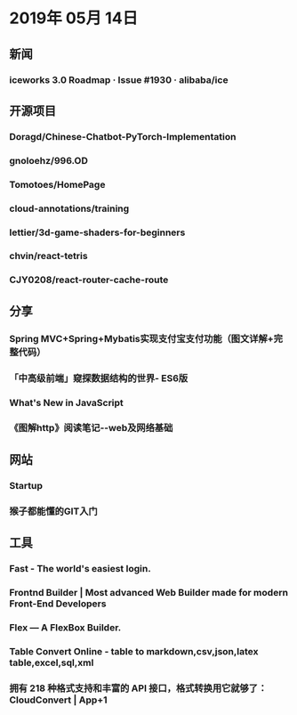 # 2019年 05月 14日

## 新闻

### iceworks 3.0 Roadmap · Issue #1930 · alibaba/ice

<daily-item
  note="iceworks 3.0 Roadmap 发布，欢迎大家参与讨论"
  url="https://github.com/alibaba/ice/issues/1930"/>

## 开源项目

### Doragd/Chinese-Chatbot-PyTorch-Implementation

<daily-item
  note="一个利用有趣中文语料库 qingyun 训练出来的中文聊天机器人"
  url="https://github.com/Doragd/Chinese-Chatbot-PyTorch-Implementation"
  lang="Python"
  watch="0"
  star="44"
  fork="7"/>

### gnoloehz/996.OD

<daily-item
  note="列出长期996后容易遭遇的职业病，为职业病防治法提供立法依据"
  url="https://github.com/gnoloehz/996.OD"
  lang="other"
  watch="4"
  star="165"
  fork="9"/>

### Tomotoes/HomePage

<daily-item
  note="一个坏掉的番茄's home page"
  url="https://github.com/Tomotoes/HomePage"
  lang="CSS,JavaScript,HTML"
  watch="0"
  star="23"
  fork="4"/>

### cloud-annotations/training

<daily-item
  note="自动识别手势 emoji"
  url="https://github.com/cloud-annotations/training/"/>

### lettier/3d-game-shaders-for-beginners

<daily-item
  note="一步一步教新手学 3D 游戏着色器的项目"
  url="https://github.com/lettier/3d-game-shaders-for-beginners"
  lang="C++,GLSL,PLSQL,Shell"
  watch="46"
  star="1836"
  fork="50"
  :is-chinese="false"/>

### chvin/react-tetris

<daily-item
  note="用 React、Redux、Immutable 实现的俄罗斯方块"
  url="https://github.com/chvin/react-tetris"
  lang="JavaScript,CSS,HTML"
  watch="123"
  star="4788"
  fork="808"/>

### CJY0208/react-router-cache-route

<daily-item
  note="react-router-cache-route 搭配 react-router 工作的、带缓存功能的路由组件"
  url="https://github.com/CJY0208/react-router-cache-route"
  lang="JavaScript"
  watch="5"
  star="208"
  fork="30"/>

## 分享

### Spring MVC+Spring+Mybatis实现支付宝支付功能（图文详解+完整代码）

<daily-item
  note="java进阶架构师"
  url="https://mp.weixin.qq.com/s?__biz=MzAxMjEwMzQ5MA==&amp;mid=2448887387&amp;idx=1&amp;sn=84b2d67b7b55807dcb14a7428c83c8ea&amp;chksm=8fb55476b8c2dd60c70d27eea0c4175c1217c2d19e79b1bda7527d377c8ea85ed2c099557450&amp;token=415565245&amp;lang=zh_CN#rd"/>

### 「中高级前端」窥探数据结构的世界- ES6版

<daily-item
  url="https://juejin.im/post/5cd1ab3df265da03587c142a"/>

### What's New in JavaScript

<daily-item
  url="https://juejin.im/post/5cd6785de51d453aa44ad6ef"/>

### 《图解http》阅读笔记--web及网络基础

<daily-item
  url="https://juejin.im/post/5cd81744e51d453ae54a2075"/>

## 网站

### Startup

<daily-item
  note="一个功能强大的 Bootstrap 构建器"
  url="https://designmodo.com/startup/?ref=producthunt"/>

### 猴子都能懂的GIT入门

<daily-item
  url="https://backlog.com/git-tutorial/cn/intro/intro1_1.html"/>

## 工具

### Fast - The world's easiest login.

<daily-item
  note="一键无密码登陆"
  url="https://fast.co/?ref=producthunt"
  :is-chinese="false"/>

### Frontnd Builder | Most advanced Web Builder made for modern Front-End Developers

<daily-item
  note="满足为现代前端开发人员制作的最先进的Web Builder"
  url="https://frontnd.io/?ref=producthunt"/>

### Flex — A FlexBox Builder.

<daily-item
  note="flex css 在线编辑器"
  url="https://jakehwll.github.io/flex/"/>

### Table Convert Online - table to markdown,csv,json,latex table,excel,sql,xml

<daily-item
  note="一款在线制作漂亮的文本表格工具，可输出MySQL query结果、Unicode表格等"
  url="https://tableconvert.com/"
  :is-chinese="false"/>

### 拥有 218 种格式支持和丰富的 API 接口，格式转换用它就够了：CloudConvert | App+1

<daily-item
  url="https://sspai.com/post/54604?from=jike"/>

<daily-footer/>
